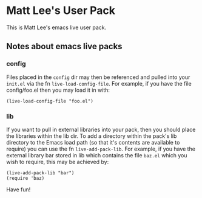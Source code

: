 # Matt Lee's User Pack

This is Matt Lee's emacs live user pack.

## Notes about emacs live packs

### config

Files placed in the `config` dir may then be referenced and pulled into
your `init.el` via the fn `live-load-config-file`. For example, if you
have the file config/foo.el then you may load it in with:

    (live-load-config-file "foo.el")

### lib

If you want to pull in external libraries into your pack, then you
should place the libraries within the lib dir. To add a directory
within the pack's lib directory to the Emacs load path (so that it's
contents are available to require) you can use the fn
`live-add-pack-lib`. For example, if you have the external library bar
stored in lib which contains the file `baz.el` which you wish to
require, this may be achieved by:

    (live-add-pack-lib "bar")
    (require 'baz)

Have fun!
